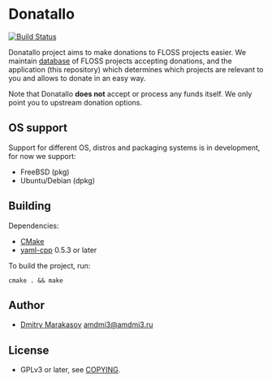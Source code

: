 # Donatallo

[![Build Status](https://travis-ci.org/Donatallo/donatallo.svg?branch=master)](https://travis-ci.org/Donatallo/donatallo)

Donatallo project aims to make donations to FLOSS projects easier.
We maintain [database](https://github.com/Donatallo/donatallo-database)
of FLOSS projects accepting donations, and the application (this
repository) which determines which projects are relevant to you and
allows to donate in an easy way.

Note that Donatallo **does not** accept or process any funds itself.
We only point you to upstream donation options.

## OS support

Support for different OS, distros and packaging systems is in
development, for now we support:

* FreeBSD (pkg)
* Ubuntu/Debian (dpkg)

## Building

Dependencies:

* [CMake](http://www.cmake.org/)
* [yaml-cpp](https://github.com/jbeder/yaml-cpp) 0.5.3 or later

To build the project, run:

```
cmake . && make
```

## Author

* [Dmitry Marakasov](https://github.com/AMDmi3) <amdmi3@amdmi3.ru>

## License

* GPLv3 or later, see [COPYING](COPYING).
